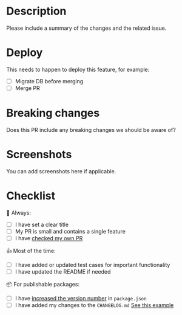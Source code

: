 # Description

Please include a summary of the changes and the related issue.

# Deploy

This needs to happen to deploy this feature, for example:

- [ ] Migrate DB before merging
- [ ] Merge PR

# Breaking changes

Does this PR include any breaking changes we should be aware of?

# Screenshots

You can add screenshots here if applicable.

# Checklist

📌 Always:
- [ ] I have set a clear title
- [ ] My PR is small and contains a single feature
- [ ] I have [checked my own PR](## "Fix typo's and remove unused or commented out code")

👍 Most of the time:
- [ ] I have added or updated test cases for important functionality
- [ ] I have updated the README if needed

📦 For publishable packages:
- [ ] I have [increased the version number](## "After increasing the version to the next patch/minor/major, the package will be published automatically after merge") in `package.json`
- [ ] I have added my changes to the `CHANGELOG.md` [See this example](https://github.com/Pinelab-studio/pinelab-vendure-plugins/blob/main/packages/vendure-plugin-invoices/CHANGELOG.md)
